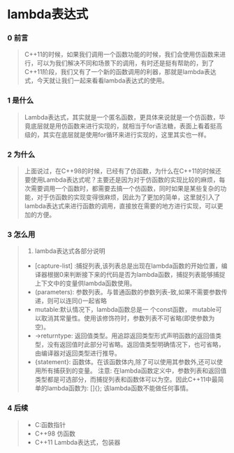 # lambda表达式

### 0 前言

>C++11的时候，如果我们调用一个函数功能的时候，我们会使用仿函数来进行，可以为我们解决不同和场景下的调用，有时还是挺有帮助的，到了C++11阶段，我们又有了一个新的函数调用的利器，那就是lambda表达式，今天就让我们一起来看看lambda表达式的使用。

### 1 是什么

> Lambda表达式，其实就是一个匿名函数，更具体来说就是一个仿函数，毕竟底层就是用仿函数来进行实现的，就相当于for语法糖，表面上看着挺高级的，其实在底层就是使用for循环来进行实现的，这里其实也一样。

### 2 为什么

>上面说过，在C++98的时候，已经有了仿函数，为什么在C++11的时候还要使用Lambda表达式呢？主要还是因为对于仿函数的实现比较的麻烦，每次需要调用一个函数时，都需要去搞一个仿函数，同时如果是某些复杂的功能，对于仿函数的实现变得很麻烦，因此为了更加的简单，这里就引入了lambda表达式来进行函数的调用，直接放在需要的地方进行实现，可以更加的方便。
>
>

### 3 怎么用
> 1. lambda表达式各部分说明
>- [capture-list] :捕捉列表,该列表总是出现在lambda函数的开始位置，编译器根据0来判断接下来的代码是否为lambda函数，捕捉列表能够捕捉上下文中的变量供lambda函数使用。
>- (parameters): 参数列表。与普通函数的参数列表-致,如果不需要参数传递，则可以连同()一起省略
>- mutable:默认情况下，lambda函数总是一 个const函数， mutable可以取消其常量性。使用该修饰符时，参数列表不可省略(即使参数为空)。
>- ->returntype: 返回值类型。用追踪返回类型形式声明函数的返回值类型，没有返回值时此部分可省略。返回值类型明确情况下，也可省略，由编译器对返回类型进行推导。
>- {statement}: 函数体。在该函数体内,除了可以使用其参数外,还可以使用所有捕获到的变量。
>注意:
>在lambda函数定义中，参数列表和返回值类型都是可选部分，而捕捉列表和函数体可以为空。因此C++11中最简单的lambda函数为: []{}; 该lambda函数不能做任何事情。

### 4 后续
> - C:函数指针
> - C++98 仿函数
> - C++11 Lambda表达式，包装器
